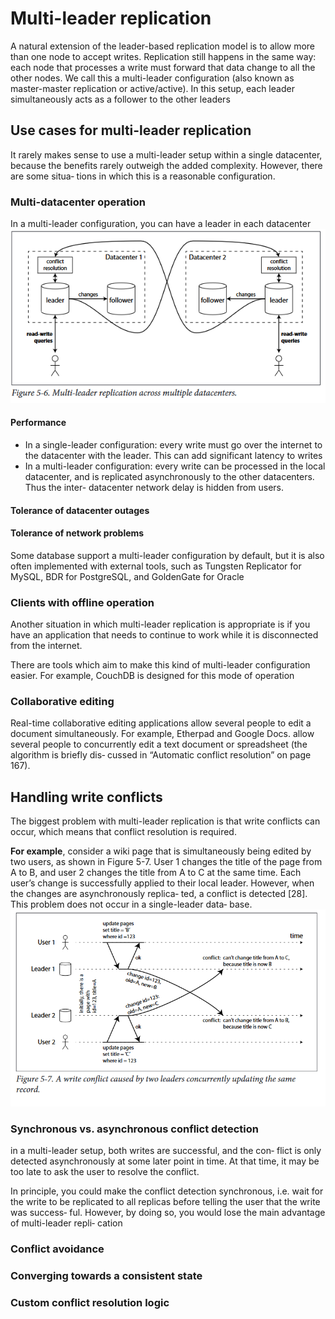 # Multi-leader replication
A natural extension of the leader-based replication model is to allow more than one
node to accept writes. Replication still happens in the same way: each node that processes  a  write  must  forward  that  data  change  to  all  the  other  nodes.  We  call  this  a
multi-leader configuration (also known as master-master replication or active/active).
In this setup, each leader simultaneously acts as a follower to the other leaders

## Use cases for multi-leader replication
It  rarely  makes  sense  to  use  a  multi-leader  setup  within  a  single  datacenter,  because
the  benefits  rarely  outweigh  the  added  complexity.  However,  there  are  some  situa‐
tions in which this is a reasonable configuration.

### Multi-datacenter operation
In a multi-leader configuration, you can have a leader in each datacenter
![](./media/datacenter_leaders.png)

#### Performance
-   In  a  single-leader  configuration: every  write  must  go  over  the  internet  to  the datacenter with the leader. This can add significant latency to writes
-   In  a multi-leader  configuration:  every  write  can  be  processed  in  the  local  datacenter,
and is replicated asynchronously to the other datacenters. Thus the inter-
datacenter  network  delay  is  hidden  from  users.

#### Tolerance of datacenter outages
#### Tolerance of network problems

Some  database  support  a  multi-leader  configuration  by  default,  but  it  is  also  often
implemented with external tools, such as Tungsten Replicator for MySQL, BDR
for PostgreSQL, and GoldenGate for Oracle 

### Clients with offline operation
Another  situation  in  which  multi-leader  replication  is  appropriate  is  if  you  have  an
application that needs to continue to work while it is disconnected from the internet.

There are tools which aim to make this kind of multi-leader configuration easier. For
example, CouchDB is designed for this mode of operation

### Collaborative editing
Real-time  collaborative  editing  applications  allow  several  people  to  edit  a  document
simultaneously. For example, Etherpad and Google Docs.
allow several people to concurrently edit a text document or spreadsheet (the algorithm is briefly dis‐
cussed in “Automatic conflict resolution” on page 167).

## Handling write conflicts
The  biggest  problem  with  multi-leader  replication  is  that  write  conflicts  can  occur,
which means that conflict resolution is required.

**For example**, consider a wiki page that is simultaneously being edited by two users, as
shown  in  Figure  5-7.  User  1  changes  the  title  of  the  page  from  A  to  B,  and  user  2
changes  the  title  from  A  to  C  at  the  same  time.  Each  user’s  change  is  successfully
applied to their local leader. However, when the changes are asynchronously replica‐
ted,  a  conflict  is  detected  [28].  This  problem  does  not  occur  in  a  single-leader  data‐
base.
![](./media/replication_confilct.png)

### Synchronous vs. asynchronous conflict detection
in  a  multi-leader  setup,  both  writes  are  successful,  and  the  con‐
flict is only detected asynchronously at some later point in time. At that time, it may
be too late to ask the user to resolve the conflict.

In  principle,  you  could  make  the  conflict  detection  synchronous,  i.e.  wait  for  the
write to be replicated to all replicas before telling the user that the write was success‐
ful. However, by doing so, you would lose the main advantage of multi-leader repli‐
cation

### Conflict avoidance
### Converging towards a consistent state
### Custom conflict resolution logic
